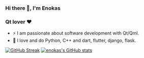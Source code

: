 ### Hi there 👋, I'm Enokas
### Qt lover ❤️
* ⚡ I am passionate about software development with Qt/Qml.
* 🌱 I love and do Python, C++ and dart, flutter, django, flask. 
<!--
**ssakone/ssakone** is a ✨ _special_ ✨ repository because its `README.md` (this file) appears on your GitHub profile.

Here are some ideas to get you started:

- 🔭 I’m currently working on ...
- 🌱 I’m currently learning ...
- 👯 I’m looking to collaborate on ...
- 🤔 I’m looking for help with ...
- 💬 Ask me about ...
- 📫 How to reach me: ...
- 😄 Pronouns: ...
- ⚡ Fun fact: ...
-->
[![GitHub Streak](https://github-readme-streak-stats.herokuapp.com/?user=DenverCoder1&theme=highcontrast)](https://sakone.pro)
[![enokas's GitHub stats](https://github-readme-stats.vercel.app/api?username=ssakone&show_icons=true&theme=radical)](https://sakone.pro)
